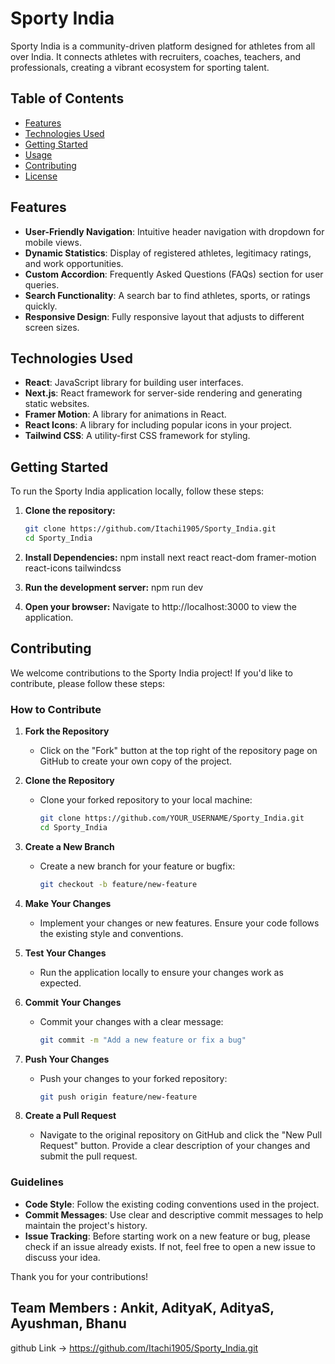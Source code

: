# Sporty India

Sporty India is a community-driven platform designed for athletes from all over India. It connects athletes with recruiters, coaches, teachers, and professionals, creating a vibrant ecosystem for sporting talent.

## Table of Contents

- [Features](#features)
- [Technologies Used](#technologies-used)
- [Getting Started](#getting-started)
- [Usage](#usage)
- [Contributing](#contributing)
- [License](#license)

## Features

- **User-Friendly Navigation**: Intuitive header navigation with dropdown for mobile views.
- **Dynamic Statistics**: Display of registered athletes, legitimacy ratings, and work opportunities.
- **Custom Accordion**: Frequently Asked Questions (FAQs) section for user queries.
- **Search Functionality**: A search bar to find athletes, sports, or ratings quickly.
- **Responsive Design**: Fully responsive layout that adjusts to different screen sizes.

## Technologies Used

- **React**: JavaScript library for building user interfaces.
- **Next.js**: React framework for server-side rendering and generating static websites.
- **Framer Motion**: A library for animations in React.
- **React Icons**: A library for including popular icons in your project.
- **Tailwind CSS**: A utility-first CSS framework for styling.

## Getting Started

To run the Sporty India application locally, follow these steps:

1. **Clone the repository:**
   ```bash
   git clone https://github.com/Itachi1905/Sporty_India.git
   cd Sporty_India

2. **Install Dependencies:**
   npm install next react react-dom framer-motion react-icons tailwindcss
   
3. **Run the development server:**
   npm run dev

4. **Open your browser:**
   Navigate to http://localhost:3000 to view the application.

## Contributing

We welcome contributions to the Sporty India project! If you'd like to contribute, please follow these steps:

### How to Contribute

1. **Fork the Repository**
   - Click on the "Fork" button at the top right of the repository page on GitHub to create your own copy of the project.

2. **Clone the Repository**
   - Clone your forked repository to your local machine:
     ```bash
     git clone https://github.com/YOUR_USERNAME/Sporty_India.git
     cd Sporty_India
     ```

3. **Create a New Branch**
   - Create a new branch for your feature or bugfix:
     ```bash
     git checkout -b feature/new-feature
     ```

4. **Make Your Changes**
   - Implement your changes or new features. Ensure your code follows the existing style and conventions.

5. **Test Your Changes**
   - Run the application locally to ensure your changes work as expected.

6. **Commit Your Changes**
   - Commit your changes with a clear message:
     ```bash
     git commit -m "Add a new feature or fix a bug"
     ```

7. **Push Your Changes**
   - Push your changes to your forked repository:
     ```bash
     git push origin feature/new-feature
     ```

8. **Create a Pull Request**
   - Navigate to the original repository on GitHub and click the "New Pull Request" button. Provide a clear description of your changes and submit the pull request.

### Guidelines

- **Code Style**: Follow the existing coding conventions used in the project.
- **Commit Messages**: Use clear and descriptive commit messages to help maintain the project's history.
- **Issue Tracking**: Before starting work on a new feature or bug, please check if an issue already exists. If not, feel free to open a new issue to discuss your idea.

Thank you for your contributions!

## Team Members : Ankit, AdityaK, AdityaS, Ayushman, Bhanu
github Link -> https://github.com/Itachi1905/Sporty_India.git
